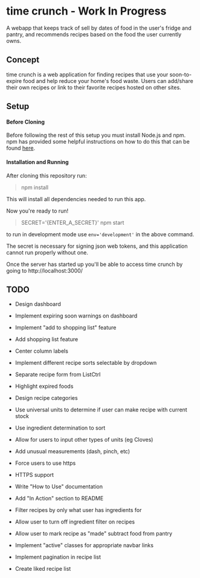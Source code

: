 # time crunch - Work In Progress

A webapp that keeps track of sell by dates of food in the user's fridge and pantry, and recommends recipes based on the food the user currently owns.

## Concept

time crunch is a web application for finding recipes that use your soon-to-expire food and help reduce your home's food waste. Users can add/share their own recipes or link to their favorite recipes hosted on other sites.

## Setup

#### Before Cloning

Before following the rest of this setup you must install Node.js and npm. npm has provided some helpful instructions on how to do this that can be found [here](https://docs.npmjs.com/getting-started/installing-node).

#### Installation and Running

After cloning this repository run:

>npm install

This will install all dependencies needed to run this app.

Now you're ready to run!

>SECRET='{ENTER_A_SECRET}' npm start

to run in development mode use `env='development'` in the above command.

The secret is necessary for signing json web tokens, and this application cannot run properly without one.

Once the server has started up you'll be able to access time crunch by going to http://localhost:3000/

## TODO

* Design dashboard

* Implement expiring soon warnings on dashboard

* Implement "add to shopping list" feature

* Add shopping list feature

* Center column labels

* Implement different recipe sorts selectable by dropdown

* Separate recipe form from ListCtrl

* Highlight expired foods

* Design recipe categories

* Use universal units to determine if user can make recipe with current stock

* Use ingredient determination to sort

* Allow for users to input other types of units (eg Cloves)

* Add unusual measurements (dash, pinch, etc)

* Force users to use https

* HTTPS support

* Write "How to Use" documentation

* Add "In Action" section to README

* Filter recipes by only what user has ingredients for

* Allow user to turn off ingredient filter on recipes

* Allow user to mark recipe as "made" subtract food from pantry

* Implement "active" classes for appropriate navbar links

* Implement pagination in recipe list

* Create liked recipe list